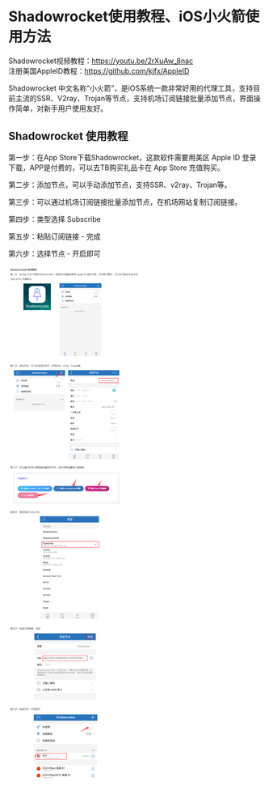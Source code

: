 # Shadowrocket使用教程、iOS小火箭使用方法
Shadowrocket视频教程：https://youtu.be/2rXuAw_8nac <br>
注册美国AppleID教程：https://github.com/kjfx/AppleID

Shadowrocket 中文名称“小火箭”，是iOS系统一款非常好用的代理工具，支持目前主流的SSR、V2ray、Trojan等节点，支持机场订阅链接批量添加节点，界面操作简单，对新手用户使用友好。

## Shadowrocket 使用教程
第一步：在App Store下载Shadowrocket，这款软件需要用美区 Apple ID 登录下载，APP是付费的，可以去TB购买礼品卡在 App Store 充值购买。

第二步：添加节点，可以手动添加节点，支持SSR、v2ray、Trojan等。

第三步：可以通过机场订阅链接批量添加节点，在机场网站复制订阅链接。

第四步：类型选择 Subscribe

第五步：粘贴订阅链接 - 完成

第六步：选择节点 - 开启即可

<img src="https://github.com/kjfx/Shadowrocket/blob/main/Shadowrocket%E5%9B%BE%E6%96%87%E6%95%99%E7%A8%8B.gif" />
